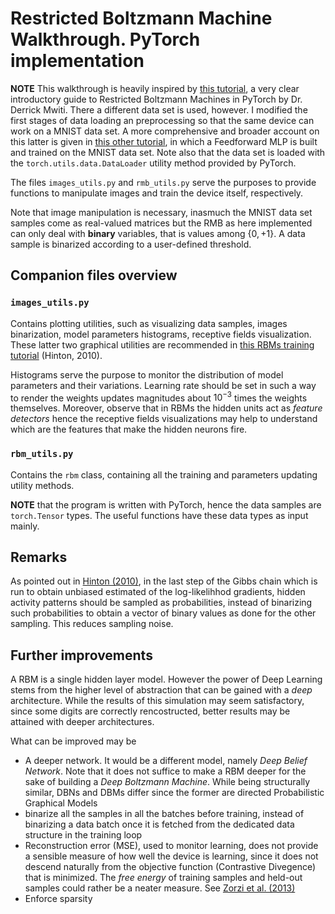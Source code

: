 # Restricted Boltzmann Machine Walkthrough. PyTorch implementation


**NOTE** This walkthrough is heavily inspired by [this tutorial](https://heartbeat.fritz.ai/guide-to-restricted-boltzmann-machines-using-pytorch-ee50d1ed21a8), a very clear introductory guide to Restricted Boltzmann Machines in PyTorch by Dr. Derrick Mwiti. There a different data set is used, however. I modified the first stages of data loading an preprocessing so that the same device can work on a MNIST data set. A more comprehensive and broader account on this latter is given in [this other tutorial](https://github.com/iam-mhaseeb/Multi-Layer-Perceptron-MNIST-with-PyTorch/blob/master/mnist_mlp_exercise.ipynb), in which a Feedforward MLP is built and trained on the MNIST data set. Note also that the data set is loaded with the `torch.utils.data.DataLoader` utility method provided by PyTorch.

The files `images_utils.py` and `rmb_utils.py` serve the purposes to provide functions to manipulate images and train the device itself, respectively. 

Note that image manipulation is necessary, inasmuch the MNIST data set samples come as real-valued matrices but the RMB as here implemented can only deal with **binary** variables, that is values among $\{0, +1\}$. A data sample is binarized according to a user-defined threshold. 

## Companion files overview
### `images_utils.py`

Contains plotting utilities, such as visualizing data samples, images binarization, model parameters histograms, receptive  fields visualization. These latter two graphical utilities are recommended in [this RBMs training tutorial](https://www.cs.toronto.edu/~hinton/absps/guideTR.pdf) (Hinton, 2010).

Histograms serve the purpose to monitor the distribution of model parameters and their variations. Learning rate should be set in such a way to render the weights updates magnitudes about $10^{-3}$ times the weights themselves. Moreover, observe that in RBMs the hidden units act as *feature detectors* hence the receptive fields visualizations may help to understand which are the features that make the hidden neurons fire.

### `rbm_utils.py`

Contains the `rbm` class, containing all the training and parameters updating utility methods.

**NOTE** that the program is written with PyTorch, hence the data samples are `torch.Tensor` types. The useful functions have these data types as input mainly.

## Remarks 

As pointed out in [Hinton (2010)](https://www.cs.toronto.edu/~hinton/absps/guideTR.pdf), in the last step of the Gibbs chain which is run to obtain unbiased estimated of the log-likelihhod gradients, hidden activity patterns should be sampled as probabilities, instead of binarizing such probabilities to obtain a vector of binary values as done for the other sampling. This reduces sampling noise. 

## Further improvements
A RBM is a single hidden layer model. However the power of Deep Learning stems from the higher level of abstraction that can be gained with a *deep* architecture. While the results of this simulation may seem satisfactory, since some digits are correctly rencostructed, better results may be attained with deeper architectures.

What can be improved may be

* A deeper network. It would be a different model, namely *Deep Belief Network*. Note that it does not suffice to make a RBM deeper for the sake of building a *Deep Boltzmann Machine*. While being structurally similar, DBNs and DBMs differ since the former are directed Probabilistic Graphical Models
* binarize all the samples in all the batches before training, instead of binarizing a data batch once it is fetched from the dedicated data structure in the training loop
* Reconstruction error (MSE), used to monitor learning, does not provide a sensible measure of how well the device is learning, since it does not descend naturally from the objective function (Contrastive Divegence) that is minimized. The *free energy* of training samples and held-out samples could rather be a neater measure. See [Zorzi et al. (2013)](https://www.ncbi.nlm.nih.gov/pmc/articles/PMC3747356/)
* Enforce sparsity
